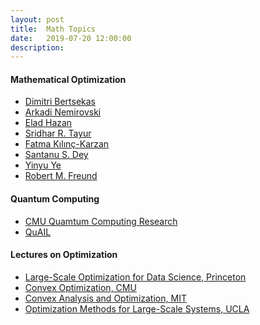 ```yaml
---
layout: post
title:  Math Topics
date:   2019-07-20 12:00:00
description:
---
```



#### Mathematical Optimization
<ul>
    <li><a href="http://www.mit.edu/~dimitrib/home.html" target="_blank">Dimitri Bertsekas</a></li>
    <li><a href="https://www2.isye.gatech.edu/~nemirovs/" target="_blank">Arkadi Nemirovski</a></li>
    <li><a href="https://www.cs.princeton.edu/~ehazan/index.htm" target="_blank">Elad Hazan</a></li>
    <li><a href="https://www.cmu.edu/tepper/faculty-and-research/faculty-by-area/profiles/tayur-sridhar.html" target="_blank">Sridhar R. Tayur</a></li>
    <li><a href="http://www.andrew.cmu.edu/user/fkilinc/" target="_blank">Fatma Kılınç-Karzan</a></li>
    <li><a href="https://www2.isye.gatech.edu/~sdey30/" target="_blank">Santanu S. Dey</a></li>
    <li><a href="https://web.stanford.edu/~yyye/" target="_blank">Yinyu Ye</a></li>
    <li><a href="https://mitmgmtfaculty.mit.edu/rfreund/" target="_blank">Robert M. Freund</a></li>
</ul>



#### Quantum Computing
<ul>
    <li><a href="https://www.cmu.edu/tepper/faculty-and-research/research/quantum-computing-business.html" target="_blank">CMU Quamtum Computing Research</a></li>
    <li><a href="https://ti.arc.nasa.gov/tech/dash/groups/quail/" target="_blank">QuAIL</a></li>
</ul>



#### Lectures on Optimization
<ul>
    <li><a href="http://www.princeton.edu/~yc5/ele522_optimization/index.html" target="_blank">Large-Scale Optimization for Data Science, Princeton</a></li>
    <li><a href="http://www.stat.cmu.edu/~ryantibs/convexopt/" target="_blank">Convex Optimization, CMU</a></li>
    <li><a href="https://ocw.mit.edu/courses/electrical-engineering-and-computer-science/6-253-convex-analysis-and-optimization-spring-2012/" target="_blank">Convex Analysis and Optimization, MIT</a></li>
    <li><a href="http://www.seas.ucla.edu/~vandenbe/ee236c.html" target="_blank">Optimization Methods for Large-Scale Systems, UCLA</a></li>

</ul>